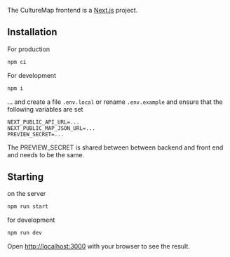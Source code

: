 The CultureMap frontend is a [Next.js](https://nextjs.org/) project.

## Installation

For production

```bash
npm ci 
```

For development

```bash
npm i 
```

... and create a file `.env.local` or rename `.env.example` and ensure that the following variables are set

```
NEXT_PUBLIC_API_URL=...
NEXT_PUBLIC_MAP_JSON_URL=...
PREVIEW_SECRET=...
```

The PREVIEW_SECRET is shared between between backend and front end and needs to be the same.

## Starting

on the server

```bash
npm run start
```

for development

```bash
npm run dev
```

Open [http://localhost:3000](http://localhost:3000) with your browser to see the result.



